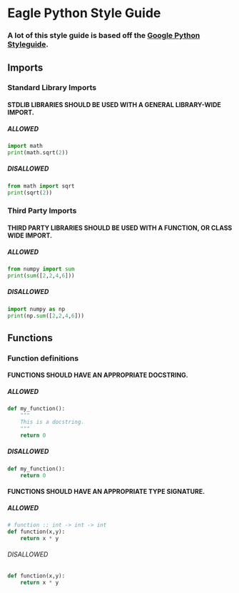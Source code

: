 # Eagle Python Style Guide

### A lot of this style guide is based off the [Google Python Styleguide](https://google.github.io/styleguide/pyguide.html).


## Imports

### Standard Library Imports
#### STDLIB LIBRARIES SHOULD BE USED WITH A GENERAL LIBRARY-WIDE IMPORT.
##### ALLOWED
```py
import math
print(math.sqrt(2))
```
##### DISALLOWED
```py
from math import sqrt
print(sqrt(2))
```
### Third Party Imports
#### THIRD PARTY LIBRARIES SHOULD BE USED WITH A FUNCTION, OR CLASS WIDE IMPORT.
##### ALLOWED
```py
from numpy import sum
print(sum([2,2,4,6]))
```
##### DISALLOWED
```py
import numpy as np
print(np.sum([2,2,4,6]))
```


## Functions

### Function definitions
#### FUNCTIONS SHOULD HAVE AN APPROPRIATE DOCSTRING.
##### ALLOWED
```py
def my_function():
    """
    This is a docstring.
    """
    return 0
```
##### DISALLOWED
```py
def my_function():
    return 0
```
#### FUNCTIONS SHOULD HAVE AN APPROPRIATE TYPE SIGNATURE.
##### ALLOWED
```py
# function :: int -> int -> int
def function(x,y):
    return x * y
```
###### DISALLOWED
```py
def function(x,y):
    return x * y
```
